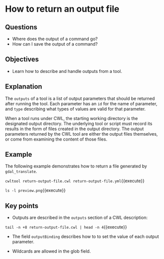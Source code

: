# How to return an output file

## Questions

- Where does the output of a command go?
- How can I save the output of a command?

## Objectives

- Learn how to describe and handle outputs from a tool.

## Explanation 

The `outputs` of a tool is a list of output parameters that should be returned after running the tool. Each parameter has an `id` for the name of parameter, and `type` describing what types of values are valid for that parameter.

When a tool runs under CWL, the starting working directory is the designated output directory. The underlying tool or script must record its results in the form of files created in the output directory. The output parameters returned by the CWL tool are either the output files themselves, or come from examining the content of those files.

## Example

The following example demonstrates how to return a file generated by `gdal_translate`.

`cwltool return-output-file.cwl return-output-file.yml`{{execute}}

`ls -l preview.png`{{execute}}

## Key points

- Outputs are described in the `outputs` section of a CWL description:

`tail -n +8 return-output-file.cwl | head -n 4`{{execute}}

- The field `outputBinding` describes how to to set the value of each output parameter.

- Wildcards are allowed in the glob field.